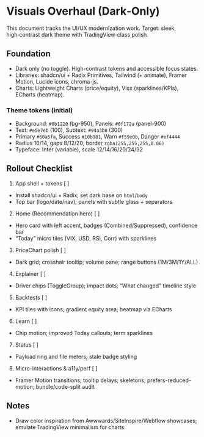 # Visuals Overhaul (Dark‑Only)

This document tracks the UI/UX modernization work. Target: sleek, high‑contrast dark theme with TradingView‑class polish.

## Foundation
- Dark only (no toggle). High-contrast tokens and accessible focus states.
- Libraries: shadcn/ui + Radix Primitives, Tailwind (+ animate), Framer Motion, Lucide icons, chroma-js.
- Charts: Lightweight Charts (price/equity), Visx (sparklines/KPIs), ECharts (heatmap).

### Theme tokens (initial)
- Background: `#0b1220` (bg-950), Panels: `#0f172a` (panel-900)
- Text: `#e5e7eb` (100), Subtext: `#94a3b8` (300)
- Primary `#60a5fa`, Success `#10b981`, Warn `#f59e0b`, Danger `#ef4444`
- Radius 10/14, gaps 8/12/20, border `rgba(255,255,255,0.06)`
- Typeface: Inter (variable), scale 12/14/16/20/24/32

## Rollout Checklist

1) App shell + tokens [ ]
- Install shadcn/ui + Radix; set dark base on `html`/`body`
- Top bar (logo/date/nav); panels with subtle glass + separators

2) Home (Recommendation hero) [ ]
- Hero card with left accent, badges (Combined/Suppressed), confidence bar
- “Today” micro tiles (VIX, USD, RSI, Corr) with sparklines

3) PriceChart polish [ ]
- Dark grid; crosshair tooltip; volume pane; range buttons (1M/3M/1Y/ALL)

4) Explainer [ ]
- Driver chips (ToggleGroup); impact dots; “What changed” timeline style

5) Backtests [ ]
- KPI tiles with icons; gradient equity area; heatmap via ECharts

6) Learn [ ]
- Chip motion; improved Today callouts; term sparklines

7) Status [ ]
- Payload ring and file meters; stale badge styling

8) Micro-interactions & a11y/perf [ ]
- Framer Motion transitions; tooltip delays; skeletons; prefers-reduced-motion; bundle/code-split audit

## Notes
- Draw color inspiration from Awwwards/SiteInspire/Webflow showcases; emulate TradingView minimalism for charts.
